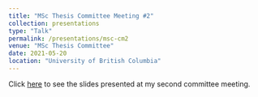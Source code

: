 ```yaml
---
title: "MSc Thesis Committee Meeting #2"
collection: presentations
type: "Talk"
permalink: /presentations/msc-cm2
venue: "MSc Thesis Committee"
date: 2021-05-20
location: "University of British Columbia"
---
```


Click [here](https://github.com/dy-lin/msc-thesis/blob/master/CommitteeMeeting2.pdf) to see the slides presented at my second committee meeting.
